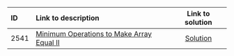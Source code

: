 | ID | Link to description | Link to solution
|:---|:---|:---:|
| 2541 | [Minimum Operations to Make Array Equal II](https://leetcode.com/problems/minimum-operations-to-make-array-equal-ii/) | [Solution](https://github.com/versenyi98/leetcode-solutions/tree/main/solutions/2541.%20Minimum%20Operations%20to%20Make%20Array%20Equal%20II)|

